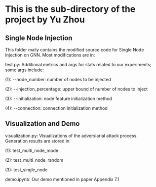# This is the sub-directory of the project by Yu Zhou

## Single Node Injection

This folder maily contains the modified source code for Single Node Injection on GNN. Most modifications are in:

test.py: Additional metrics and args for stats related to our experiments; some args include:

(1): --node_number: number of nodes to be injected

(2): --injection_percentage: upper bound of number of nodes to inject

(3): --initialization: node feature initialization method

(4): --connection: connection initialization method


## Visualization and Demo

visualization.py: Visualizations of the adversiarial attack process. Generation results are stored in:

(1): test_multi_node_mode

(2): test_multi_node_random

(3): test_single_node

demo.ipynb: Our demo mentioned in paper Appendix 7.1
